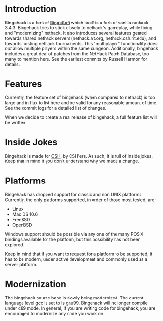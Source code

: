 # Introduction
Bingehack is a fork of [BingeSoft](http://nethack.atarininja.org/) which itself
is a fork of vanilla nethack 3.4.3. Bingehack tries to stick closely to nethack's
gameplay, while fixing and "modernizing" nethack. It also introduces several
features geared towards shared nethack servers (nethack.alt.org,
nethack.csh.rit.edu), and towards hosting nethack tournaments. This "multiplayer"
functionality _does not_ allow multiple players within the same dungeon.
Additionally, bingehack includes a great deal of patches from the NetHack Patch
Database, too many to mention here. See the earliest commits by Russell Harmon
for details.

# Features
Currently, the feature set of bingehack (when compared to nethack) is too large
and in flux to list here and be valid for any reasonable amount of time. See the
commit logs for a detailed list of changes.

When we decide to create a real release of bingehack, a full feature list will
be written.

# Inside Jokes
Bingehack is made for [CSH](http://csh.rit.edu/), by CSH'ers. As such, it is
full of inside jokes. Keep that in mind if you don't understand why we made a
change.

# Platforms
Bingehack has dropped support for classic and non UNIX platforms. Currently,
the only platforms supported, in order of those most tested, are:

- Linux
- Mac OS 10.6
- FreeBSD
- OpenBSD

Windows support should be possible via any one of the many POSIX bindings
available for the platform, but this possibility has not been explored.

Keep in mind that if you want to request for a platform to be supported, it has
to be modern, under active development and commonly used as a server platform.

# Modernization
The bingehack source base is slowly being modernized. The current language level
gcc is set to is gnu99. Bingehack will no longer compile under c89 mode. In
general, if you are writing code for bingehack, you are encouraged to
modernize any code you work on.

<!-- vim: set tw=80 fo=tcroqn2 ft=mkd: -->
